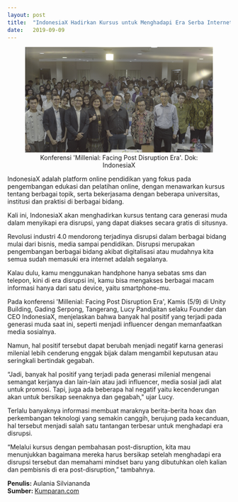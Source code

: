 ```yaml
---
layout: post
title:  "IndonesiaX Hadirkan Kursus untuk Menghadapi Era Serba Internet "
date:   2019-09-09
---
```

<center>
  <figure>
    <img src="/assets/img/millennials-siapkah-untuk-era-post-disruption-1.jpg" width="800" alt="Konferensi 13 IndonesiaX">
  <figcaption>Konferensi 'Millenial: Facing Post Disruption Era'. Dok: IndonesiaX</figcaption>

  </figure>
</center>

IndonesiaX adalah platform online pendidikan yang fokus pada pengembangan edukasi dan pelatihan online, dengan menawarkan kursus tentang berbagai topik, serta bekerjasama dengan beberapa universitas, institusi dan praktisi di berbagai bidang.

Kali ini, IndonesiaX akan menghadirkan kursus tentang cara generasi muda dalam menyikapi era disrupsi, yang dapat diakses secara gratis di situsnya.

Revolusi industri 4.0 mendorong terjadinya disrupsi dalam berbagai bidang mulai dari bisnis, media sampai pendidikan. Disrupsi merupakan pengembangan berbagai bidang akibat digitalisasi atau mudahnya kita semua sudah memasuki era internet adalah segalanya.

Kalau dulu, kamu menggunakan handphone hanya sebatas sms dan telepon, kini di era disrupsi ini, kamu bisa mengakses berbagai macam informasi hanya dari satu device, yaitu smartphone-mu.

Pada konferensi 'Millenial: Facing Post Disruption Era', Kamis (5/9) di Unity Building, Gading Serpong, Tangerang, Lucy Pandjaitan selaku Founder dan CEO IndonesiaX, menjelaskan bahwa banyak hal positif yang terjadi pada generasi muda saat ini, seperti menjadi influencer dengan memanfaatkan media sosialnya.

Namun, hal positif tersebut dapat berubah menjadi negatif karna generasi milenial lebih cenderung enggak bijak dalam mengambil keputusan atau seringkali bertindak gegabah.

“Jadi, banyak hal positif yang terjadi pada generasi milenial mengenai semangat kerjanya dan lain-lain atau jadi influencer, media sosial jadi alat untuk promosi. Tapi, juga ada beberapa hal negatif yaitu kecenderungan akan untuk bersikap seenaknya dan gegabah," ujar Lucy.

Terlalu banyaknya informasi membuat maraknya berita-berita hoax dan perkembangan teknologi yang semakin canggih, berujung pada kecanduan, hal tersebut menjadi salah satu tantangan terbesar untuk menghadapi era disrupsi.

“Melalui kursus dengan pembahasan post-disruption, kita mau menunjukkan bagaimana mereka harus bersikap setelah menghadapi era disrupsi tersebut dan memahami mindset baru yang dibutuhkan oleh kalian dan pembisnis di era post-disruption,” tambahnya.

<strong>Penulis: </strong>Aulania Silviananda<br>
<strong>Sumber: </strong><a href="https://kumparan.com/@millennial/indonesiax-hadirkan-kursus-untuk-menghadapi-era-serba-internet-1rnuG1doAVn">Kumparan.com</a>
